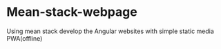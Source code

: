 # Mean-stack-webpage
Using mean stack develop the Angular websites with simple static media  PWA(offline)
